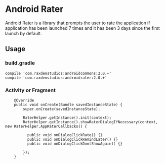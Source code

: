Android Rater
==========

Android Rater is a library that prompts the user to rate the application if application has been launched 7 times and it has been 3 days since the first launch by default.

## Usage

### build.gradle

```
compile 'com.raxdenstudios:androidcommons:2.0.+'
compile 'com.raxdenstudios:androidrater:2.0.+'
```

### Activity or Fragment

```
    @Override
    public void onCreate(Bundle savedInstanceState) {
        super.onCreate(savedInstanceState);
        
        RaterHelper.getInstance().init(context);
        RaterHelper.getInstance().showRaterDialogIfNecessary(context, new RaterHelper.AppRaterCallbacks() {
        
          public void onDialogClickRate() {}
          public void onDialogClickRemindLater() {}
          public void onDialogClickDontShowAgain() {}
          
        });
    }
```
